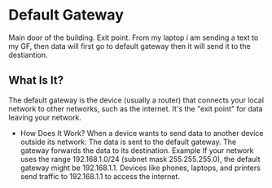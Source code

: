 # Default Gateway
Main door of the building. Exit point.
From my laptop i am sending a text to my GF, then data will first go to default gateway then it will send it to the destiantion. 

## What Is It?
The default gateway is the device (usually a router) that connects your local network to other networks, such as the internet. It's the "exit point" for data leaving your network.
- How Does It Work? When a device wants to send data to another device outside its network: The data is sent to the default gateway. The gateway forwards the data to its destination.
Example
If your network uses the range 192.168.1.0/24 (subnet mask 255.255.255.0), the default gateway might be 192.168.1.1. Devices like phones, laptops, and printers send traffic to 192.168.1.1 to access the internet.
